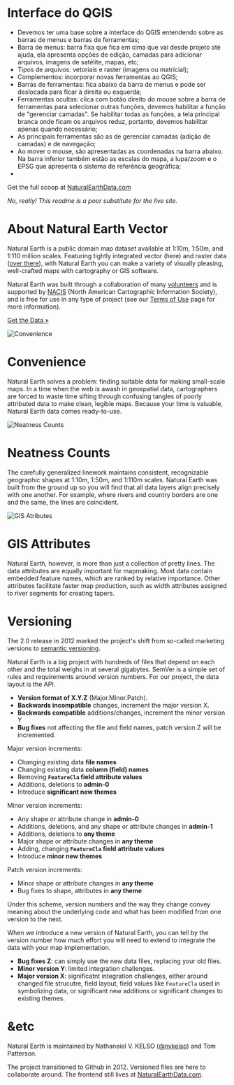 # Interface do QGIS

- Devemos ter uma base sobre a interface do QGIS entendendo sobre as barras de menus e barras de ferramentas;
- Barra de menus: barra fixa que fica em cima que vai desde projeto até ajuda, ela apresenta opções de edição, camadas para adicionar arquivos, imagens de satélite, mapas, etc;
- Tipos de arquivos: vetoriais e raster (imagens ou matricial);
- Complementos: incorporar novas ferramentas ao QGIS;
- Barras de ferramentas: fica abaixo da barra de menus e pode ser deslocada para ficar à direita ou esquerda;
- Ferramentas ocultas: clica com botão direito do mouse sobre a barra de ferramentas para selecionar outras funções, devemos habilitar a função de "gerenciar camadas". Se habilitar todas as funções, a tela principal branca onde ficam os arquivos reduz, portanto, devemos habilitar apenas quando necessário;
- As principais ferramentas são as de gerenciar camadas (adição de camadas) e de navegação;
- Ao mover o mouse, são apresentadas as coordenadas na barra abaixo. Na barra inferior também estão as escalas do mapa, a lupa/zoom e o EPSG que apresenta o sistema de referência geográfica;
- 

Get the full scoop at [NaturalEarthData.com](http://naturalearthdata.com)

_No, really! This readme is a poor substitute for the live site._

# About Natural Earth Vector

Natural Earth is a public domain map dataset available at 1:10m, 1:50m, and 1:110 million scales. Featuring tightly integrated vector (here) and raster data ([over there](https://github.com/nvkelso/natural-earth-raster)), with Natural Earth you can make a variety of visually pleasing, well-crafted maps with cartography or GIS software.

Natural Earth was built through a collaboration of many [volunteers](http://www.naturalearthdata.com/about/contributors/) and is supported by [NACIS](http://www.nacis.org/) (North American Cartographic Information Society), and is free for use in any type of project (see our [Terms of Use](http://www.naturalearthdata.com/about/terms-of-use/) page for more information).

[Get the Data »](http://www.naturalearthdata.com/downloads)

![Convenience](http://www.naturalearthdata.com/wp-content/uploads/2009/08/home_image_11.png)

# Convenience

Natural Earth solves a problem: finding suitable data for making small-scale maps. In a time when the web is awash in geospatial data, cartographers are forced to waste time sifting through confusing tangles of poorly attributed data to make clean, legible maps. Because your time is valuable, Natural Earth data comes ready-to-use.

![Neatness Counts](http://www.naturalearthdata.com/wp-content/uploads/2009/08/home_image_21.png)

# Neatness Counts

The carefully generalized linework maintains consistent, recognizable geographic shapes at 1:10m, 1:50m, and 1:110m scales. Natural Earth was built from the ground up so you will find that all data layers align precisely with one another. For example, where rivers and country borders are one and the same, the lines are coincident.

![GIS Atributes](http://www.naturalearthdata.com/wp-content/uploads/2009/08/home_image_32.png)

# GIS Attributes

Natural Earth, however, is more than just a collection of pretty lines. The data attributes are equally important for mapmaking. Most data contain embedded feature names, which are ranked by relative importance. Other attributes facilitate faster map production, such as width attributes assigned to river segments for creating tapers.

# Versioning

The 2.0 release in 2012 marked the project's shift from so-called marketing versions to [semantic versioning](http://semver.org/). 

Natural Earth is a big project with hundreds of files that depend on each other and the total weighs in at several gigabytes. SemVer is a simple set of rules and requirements around version numbers. For our project, the data layout is the API. 

* **Version format of X.Y.Z** (Major.Minor.Patch). 
* **Backwards incompatible** changes, increment the major version X.
* **Backwards compatible** additions/changes, increment the minor version Y
* **Bug fixes** not affecting the file and field names, patch version Z will be incremented. 

Major version increments:

* Changing existing data **file names**
* Changing existing data **column (field) names**
* Removing **`FeatureCla` field attribute values**
* Additions, deletions to **admin-0**
* Introduce **significant new themes**

Minor version increments:

* Any shape or attribute change in **admin-0**
* Additions, deletions, and any shape or attribute changes in **admin-1**
* Additions, deletions to **any theme**
* Major shape or attribute changes in **any theme**
* Adding, changing **`FeatureCla` field attribute values**
* Introduce **minor new themes**

Patch version increments:

* Minor shape or attribute changes in **any theme**
* Bug fixes to shape, attributes in **any theme**

Under this scheme, version numbers and the way they change convey meaning about the underlying code and what has been modified from one version to the next.

When we introduce a new version of Natural Earth, you can tell by the version number how much effort you will need to extend to integrate the data with your map implementation.

* **Bug fixes Z**: can simply use the new data files, replacing your old files.
* **Minor version Y**: limited integration challenges.
* **Major version X**: significatnt integration challenges, either around changed file strucutre, field layout, field values like `FeatureCla` used in symbolizing data, or significant new additions or significant changes to existing themes.

# &etc

Natural Earth is maintained by Nathaneiel V. KELSO ([@nvkelso](https://github.com/nvkelso/)) and Tom Patterson.

The project transitioned to Github in 2012. Versioned files are here to collaborate around. The frontend still lives at [NaturalEarthData.com](http://naturalearthdata.com).


